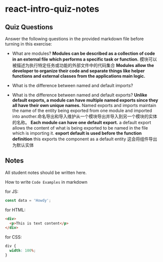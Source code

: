 # react-intro-quiz-notes

## Quiz Questions

Answer the following questions in the provided markdown file before turning in this exercise:

- What are modules?
  **Modules can be described as a collection of code in an external file which performs a specific task or function.**
  模块可以被描述为执行特定任务或功能的外部文件中的代码集合
  **Modules allow the developer to organize their code and separate things like helper functions and external classes from the applications main logic.**

- What is the difference between named and default imports?

- What is the difference between named and default exports?
  **Unlike default exports, a module can have multiple named exports since they all have their own unique names.**
  Named exports and imports maintain the name of the entity being exported from one module and imported into another.命名导出和导入维护从一个模块导出并导入到另一个模块的实体的名称。 **Each module can have one default export.** a default export allows the content of what is being exported to be named in the file which is importing it.
  **export default is used before the function definition**
  this exports the component as a default entity 这会将组件导出为默认实体

## Notes

All student notes should be written here.

How to write `Code Examples` in markdown

for JS:

```javascript
const data = 'Howdy';
```

for HTML:

```html
<div>
  <p>This is text content</p>
</div>
```

for CSS:

```css
div {
  width: 100%;
}
```
